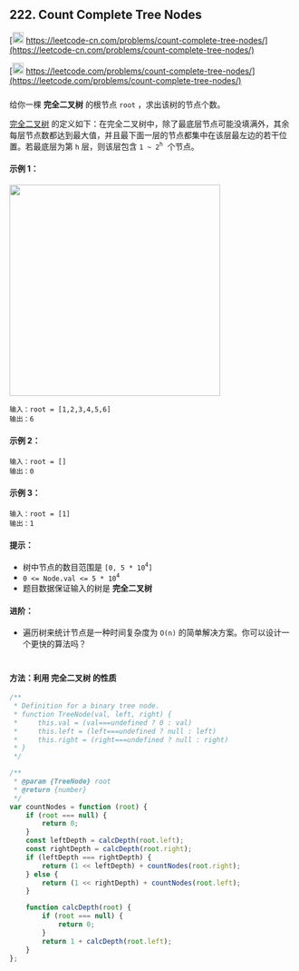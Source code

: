 ## 222. Count Complete Tree Nodes

[<img src="https://static.leetcode-cn.com/cn-mono-assets/production/assets/logo-dark-cn.c42314a8.svg" height="20" /> https://leetcode-cn.com/problems/count-complete-tree-nodes/](https://leetcode-cn.com/problems/count-complete-tree-nodes/)

[<img src="https://assets.leetcode.com/static_assets/public/webpack_bundles/images/logo-dark.e99485d9b.svg" height="20"/> https://leetcode.com/problems/count-complete-tree-nodes/](https://leetcode.com/problems/count-complete-tree-nodes/)

###

给你一棵 **完全二叉树** 的根节点 `root` ，求出该树的节点个数。

[完全二叉树](https://baike.baidu.com/item/%E5%AE%8C%E5%85%A8%E4%BA%8C%E5%8F%89%E6%A0%91/7773232?fr=aladdin) 的定义如下：在完全二叉树中，除了最底层节点可能没填满外，其余每层节点数都达到最大值，并且最下面一层的节点都集中在该层最左边的若干位置。若最底层为第 `h` 层，则该层包含 `1 ~ 2`<sup>`h`</sup>  个节点。

#### 示例 1：

<img src="https://assets.leetcode.com/uploads/2021/01/14/complete.jpg" width="372" />

```
输入：root = [1,2,3,4,5,6]
输出：6
```

#### 示例 2：

```
输入：root = []
输出：0
```

#### 示例 3：

```
输入：root = [1]
输出：1
```

#### 提示：

-   树中节点的数目范围是 `[0, 5 * 10`<sup>`4`</sup>`]`
-   `0 <= Node.val <= 5 * 10`<sup>`4`</sup>
-   题目数据保证输入的树是 **完全二叉树**

#### 进阶：

-   遍历树来统计节点是一种时间复杂度为 `O(n)` 的简单解决方案。你可以设计一个更快的算法吗？

#

#### 方法：利用 **完全二叉树** 的性质

```js
/**
 * Definition for a binary tree node.
 * function TreeNode(val, left, right) {
 *     this.val = (val===undefined ? 0 : val)
 *     this.left = (left===undefined ? null : left)
 *     this.right = (right===undefined ? null : right)
 * }
 */

/**
 * @param {TreeNode} root
 * @return {number}
 */
var countNodes = function (root) {
    if (root === null) {
        return 0;
    }
    const leftDepth = calcDepth(root.left);
    const rightDepth = calcDepth(root.right);
    if (leftDepth === rightDepth) {
        return (1 << leftDepth) + countNodes(root.right);
    } else {
        return (1 << rightDepth) + countNodes(root.left);
    }

    function calcDepth(root) {
        if (root === null) {
            return 0;
        }
        return 1 + calcDepth(root.left);
    }
};
```
